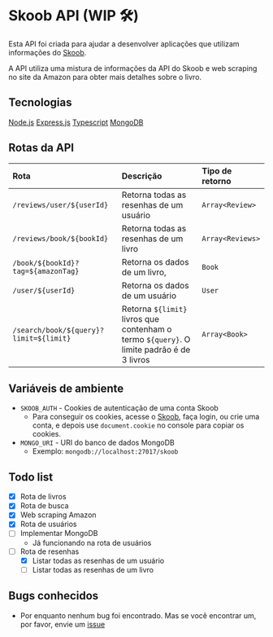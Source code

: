 # Skoob API (WIP 🛠️)

Esta API foi criada para ajudar a desenvolver aplicações que utilizam informações do [Skoob](https://skoob.com.br).

A API utiliza uma mistura de informações da API do Skoob e web scraping no site da Amazon para obter mais detalhes sobre o livro.

## Tecnologias

[Node.js](https://nodejs.org/) [Express.js](https://expressjs.com/) [Typescript](https://www.typescriptlang.org/) [MongoDB](https://www.mongodb.com/)

## Rotas da API

| Rota                                   | Descrição                                                                                 | Tipo de retorno  |
| :------------------------------------- | :---------------------------------------------------------------------------------------- | :--------------- |
| `/reviews/user/${userId}`              | Retorna todas as resenhas de um usuário                                                   | `Array<Review>`  |
| `/reviews/book/${bookId}`              | Retorna todas as resenhas de um livro                                                     | `Array<Reviews>` |
| `/book/${bookId}?tag=${amazonTag}`     | Retorna os dados de um livro,                                                             | `Book`           |
| `/user/${userId}`                      | Retorna os dados de um usuário                                                            | `User`           |
| `/search/book/${query}?limit=${limit}` | Retorna `${limit}` livros que contenham o termo `${query}`. O limite padrão é de 3 livros | `Array<Book>`    |

## Variáveis de ambiente

- `SKOOB_AUTH` - Cookies de autenticação de uma conta Skoob
  - Para conseguir os cookies, acesse o [Skoob](https://skoob.com.br), faça login, ou crie uma conta, e depois use `document.cookie` no console para copiar os cookies.
- `MONGO_URI` - URI do banco de dados MongoDB
  - Exemplo: `mongodb://localhost:27017/skoob`

## Todo list

- [x] Rota de livros
- [x] Rota de busca
- [x] Web scraping Amazon
- [x] Rota de usuários
- [ ] Implementar MongoDB
  - Já funcionando na rota de usuários
- [ ] Rota de resenhas
  - [x] Listar todas as resenhas de um usuário
  - [ ] Listar todas as resenhas de um livro

## Bugs conhecidos

- Por enquanto nenhum bug foi encontrado. Mas se você encontrar um, por favor, envie um [issue](https://github.com/Rapoxo/skoob-api/issues/new)
